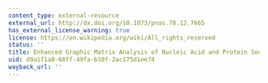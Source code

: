 ```yaml
---
content_type: external-resource
external_url: http://dx.doi.org/10.1073/pnas.78.12.7665
has_external_license_warning: true
license: https://en.wikipedia.org/wiki/All_rights_reserved
status: ''
title: Enhanced Graphic Matrix Analysis of Nucleic Acid and Protein Sequences
uid: d9a1f1a0-68ff-49fa-b10f-2ac175d1ee74
wayback_url: ''
---
```

